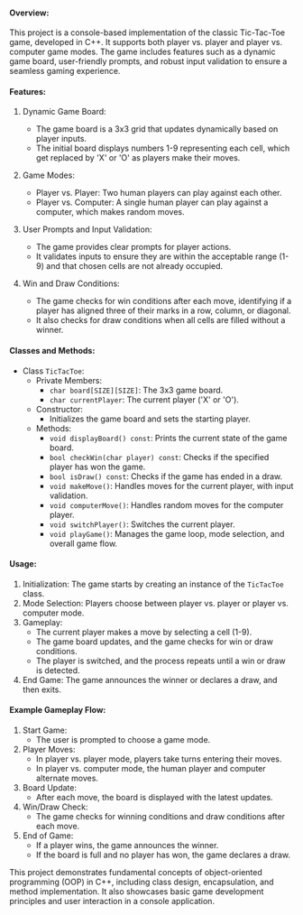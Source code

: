 #### Overview:
This project is a console-based implementation of the classic Tic-Tac-Toe game, developed in C++. It supports both player vs. player and player vs. computer game modes. The game includes features such as a dynamic game board, user-friendly prompts, and robust input validation to ensure a seamless gaming experience.

#### Features:
1. Dynamic Game Board: 
   - The game board is a 3x3 grid that updates dynamically based on player inputs.
   - The initial board displays numbers 1-9 representing each cell, which get replaced by 'X' or 'O' as players make their moves.

2. Game Modes:
   - Player vs. Player: Two human players can play against each other.
   - Player vs. Computer: A single human player can play against a computer, which makes random moves.

3. User Prompts and Input Validation:
   - The game provides clear prompts for player actions.
   - It validates inputs to ensure they are within the acceptable range (1-9) and that chosen cells are not already occupied.

4. Win and Draw Conditions:
   - The game checks for win conditions after each move, identifying if a player has aligned three of their marks in a row, column, or diagonal.
   - It also checks for draw conditions when all cells are filled without a winner.

#### Classes and Methods:
- Class `TicTacToe`:
  - Private Members:
    - `char board[SIZE][SIZE]`: The 3x3 game board.
    - `char currentPlayer`: The current player ('X' or 'O').
  - Constructor:
    - Initializes the game board and sets the starting player.
  - Methods:
    - `void displayBoard() const`: Prints the current state of the game board.
    - `bool checkWin(char player) const`: Checks if the specified player has won the game.
    - `bool isDraw() const`: Checks if the game has ended in a draw.
    - `void makeMove()`: Handles moves for the current player, with input validation.
    - `void computerMove()`: Handles random moves for the computer player.
    - `void switchPlayer()`: Switches the current player.
    - `void playGame()`: Manages the game loop, mode selection, and overall game flow.

#### Usage:
1. Initialization: The game starts by creating an instance of the `TicTacToe` class.
2. Mode Selection: Players choose between player vs. player or player vs. computer mode.
3. Gameplay:
   - The current player makes a move by selecting a cell (1-9).
   - The game board updates, and the game checks for win or draw conditions.
   - The player is switched, and the process repeats until a win or draw is detected.
4. End Game: The game announces the winner or declares a draw, and then exits.

#### Example Gameplay Flow:
1. Start Game:
   - The user is prompted to choose a game mode.
2. Player Moves:
   - In player vs. player mode, players take turns entering their moves.
   - In player vs. computer mode, the human player and computer alternate moves.
3. Board Update:
   - After each move, the board is displayed with the latest updates.
4. Win/Draw Check:
   - The game checks for winning conditions and draw conditions after each move.
5. End of Game:
   - If a player wins, the game announces the winner.
   - If the board is full and no player has won, the game declares a draw.

This project demonstrates fundamental concepts of object-oriented programming (OOP) in C++, including class design, encapsulation, and method implementation. It also showcases basic game development principles and user interaction in a console application.
